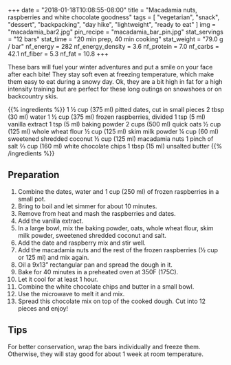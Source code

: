 +++
date = "2018-01-18T10:08:55-08:00"
title = "Macadamia nuts, raspberries and white chocolate goodness"
tags = [ "vegetarian", "snack", "dessert", "backpacking", "day hike", "lightweight", "ready to eat" ]
img = "macadamia_bar2.jpg"
pin_recipe = "macadamia_bar_pin.jpg"
stat_servings = "12 bars"
stat_time = "20 min prep, 40 min cooking"
stat_weight = "79.0 g / bar"
nf_energy = 282
nf_energy_density = 3.6
nf_protein = 7.0
nf_carbs = 42.1
nf_fiber = 5.3
nf_fat = 10.8
+++

These bars will fuel your winter adventures and put a smile on your face after each bite! They stay soft even at freezing temperature, which make them easy to eat during a snowy day. Ok, they are a bit high in fat for a high intensity training but are perfect for these long outings on snowshoes or on backcountry skis. 

{{% ingredients %}}
1 ½ cup (375 ml) pitted dates, cut in small pieces
2 tbsp (30 ml) water
1 ½ cup (375 ml) frozen raspberries, divided
1 tsp (5 ml) vanilla extract
1 tsp (5 ml) baking powder
2 cups (500 ml) quick oats
½  cup (125 ml) whole wheat flour
½  cup (125 ml) skim milk powder
¼ cup (60 ml) sweetened shredded coconut
½  cup (125 ml) macadamia nuts 
1 pinch of salt
⅔ cup (160 ml) white chocolate chips
1 tbsp (15 ml) unsalted butter
{{% /ingredients %}}

## Preparation
1. Combine the dates, water and 1 cup (250 ml) of frozen raspberries in a small pot.
1. Bring to boil and let simmer for about 10 minutes. 
1. Remove from heat and mash the raspberries and dates.
1. Add the vanilla extract.
1. In a large bowl, mix the baking powder, oats, whole wheat flour, skim milk powder, sweetened shredded coconut and salt.
1. Add the date and raspberry mix and stir well. 
1. Add the macadamia nuts and the rest of the frozen raspberries (½ cup or 125 ml) and mix again.
1. Oil a 9x13” rectangular pan and spread the dough in it.
1. Bake for 40 minutes in a preheated oven at 350F (175C).
1. Let it cool for at least 1 hour. 
1. Combine the white chocolate chips and butter in a small bowl.
1. Use the microwave to melt it and mix.
1. Spread this chocolate mix on top of the cooked dough. Cut into 12 pieces and enjoy!

## Tips
For better conservation, wrap the bars individually and freeze them. Otherwise, they will stay good for about 1 week at room temperature.
